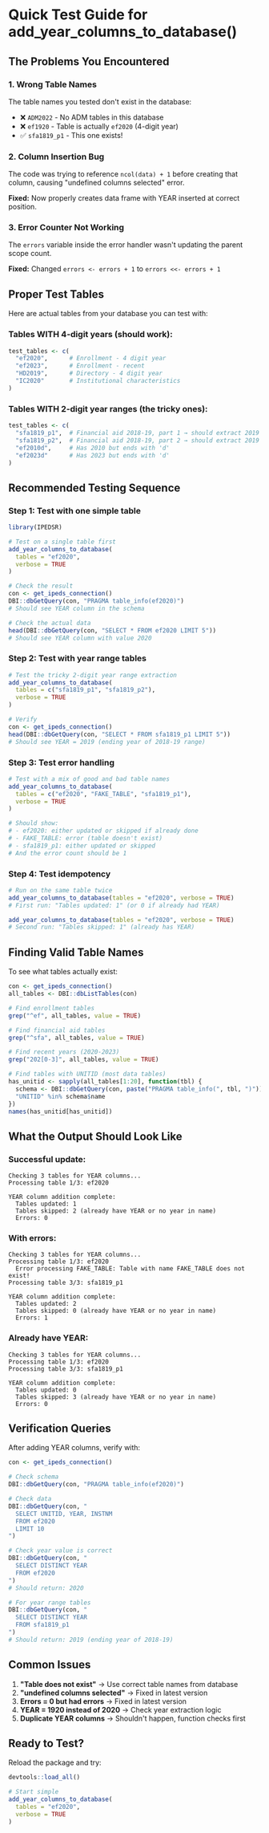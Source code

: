 # Quick Test Guide for add_year_columns_to_database()

## The Problems You Encountered

### 1. Wrong Table Names
The table names you tested don't exist in the database:
- ❌ `ADM2022` - No ADM tables in this database
- ❌ `ef1920` - Table is actually `ef2020` (4-digit year)
- ✅ `sfa1819_p1` - This one exists!

### 2. Column Insertion Bug
The code was trying to reference `ncol(data) + 1` before creating that column, causing "undefined columns selected" error.

**Fixed:** Now properly creates data frame with YEAR inserted at correct position.

### 3. Error Counter Not Working  
The `errors` variable inside the error handler wasn't updating the parent scope count.

**Fixed:** Changed `errors <- errors + 1` to `errors <<- errors + 1`

## Proper Test Tables

Here are actual tables from your database you can test with:

### Tables WITH 4-digit years (should work):
```r
test_tables <- c(
  "ef2020",      # Enrollment - 4 digit year
  "ef2023",      # Enrollment - recent
  "HD2019",      # Directory - 4 digit year  
  "IC2020"       # Institutional characteristics
)
```

### Tables WITH 2-digit year ranges (the tricky ones):
```r
test_tables <- c(
  "sfa1819_p1",  # Financial aid 2018-19, part 1 → should extract 2019
  "sfa1819_p2",  # Financial aid 2018-19, part 2 → should extract 2019
  "ef2010d",     # Has 2010 but ends with 'd'
  "ef2023d"      # Has 2023 but ends with 'd'
)
```

## Recommended Testing Sequence

### Step 1: Test with one simple table
```r
library(IPEDSR)

# Test on a single table first
add_year_columns_to_database(
  tables = "ef2020",
  verbose = TRUE
)

# Check the result
con <- get_ipeds_connection()
DBI::dbGetQuery(con, "PRAGMA table_info(ef2020)")
# Should see YEAR column in the schema

# Check the actual data
head(DBI::dbGetQuery(con, "SELECT * FROM ef2020 LIMIT 5"))
# Should see YEAR column with value 2020
```

### Step 2: Test with year range tables
```r
# Test the tricky 2-digit year range extraction
add_year_columns_to_database(
  tables = c("sfa1819_p1", "sfa1819_p2"),
  verbose = TRUE
)

# Verify
con <- get_ipeds_connection()
head(DBI::dbGetQuery(con, "SELECT * FROM sfa1819_p1 LIMIT 5"))
# Should see YEAR = 2019 (ending year of 2018-19 range)
```

### Step 3: Test error handling
```r
# Test with a mix of good and bad table names
add_year_columns_to_database(
  tables = c("ef2020", "FAKE_TABLE", "sfa1819_p1"),
  verbose = TRUE
)

# Should show:
# - ef2020: either updated or skipped if already done
# - FAKE_TABLE: error (table doesn't exist)
# - sfa1819_p1: either updated or skipped
# And the error count should be 1
```

### Step 4: Test idempotency
```r
# Run on the same table twice
add_year_columns_to_database(tables = "ef2020", verbose = TRUE)
# First run: "Tables updated: 1" (or 0 if already had YEAR)

add_year_columns_to_database(tables = "ef2020", verbose = TRUE)
# Second run: "Tables skipped: 1" (already has YEAR)
```

## Finding Valid Table Names

To see what tables actually exist:

```r
con <- get_ipeds_connection()
all_tables <- DBI::dbListTables(con)

# Find enrollment tables
grep("^ef", all_tables, value = TRUE)

# Find financial aid tables  
grep("^sfa", all_tables, value = TRUE)

# Find recent years (2020-2023)
grep("202[0-3]", all_tables, value = TRUE)

# Find tables with UNITID (most data tables)
has_unitid <- sapply(all_tables[1:20], function(tbl) {
  schema <- DBI::dbGetQuery(con, paste("PRAGMA table_info(", tbl, ")"))
  "UNITID" %in% schema$name
})
names(has_unitid[has_unitid])
```

## What the Output Should Look Like

### Successful update:
```
Checking 3 tables for YEAR columns...
Processing table 1/3: ef2020

YEAR column addition complete:
  Tables updated: 1
  Tables skipped: 2 (already have YEAR or no year in name)
  Errors: 0
```

### With errors:
```
Checking 3 tables for YEAR columns...
Processing table 1/3: ef2020
  Error processing FAKE_TABLE: Table with name FAKE_TABLE does not exist!
Processing table 3/3: sfa1819_p1

YEAR column addition complete:
  Tables updated: 2
  Tables skipped: 0 (already have YEAR or no year in name)
  Errors: 1
```

### Already have YEAR:
```
Checking 3 tables for YEAR columns...
Processing table 1/3: ef2020
Processing table 3/3: sfa1819_p1

YEAR column addition complete:
  Tables updated: 0
  Tables skipped: 3 (already have YEAR or no year in name)
  Errors: 0
```

## Verification Queries

After adding YEAR columns, verify with:

```r
con <- get_ipeds_connection()

# Check schema
DBI::dbGetQuery(con, "PRAGMA table_info(ef2020)")

# Check data
DBI::dbGetQuery(con, "
  SELECT UNITID, YEAR, INSTNM 
  FROM ef2020 
  LIMIT 10
")

# Check year value is correct
DBI::dbGetQuery(con, "
  SELECT DISTINCT YEAR 
  FROM ef2020
")
# Should return: 2020

# For year range tables
DBI::dbGetQuery(con, "
  SELECT DISTINCT YEAR 
  FROM sfa1819_p1
")
# Should return: 2019 (ending year of 2018-19)
```

## Common Issues

1. **"Table does not exist"** → Use correct table names from database
2. **"undefined columns selected"** → Fixed in latest version
3. **Errors = 0 but had errors** → Fixed in latest version  
4. **YEAR = 1920 instead of 2020** → Check year extraction logic
5. **Duplicate YEAR columns** → Shouldn't happen, function checks first

## Ready to Test?

Reload the package and try:

```r
devtools::load_all()

# Start simple
add_year_columns_to_database(
  tables = "ef2020",
  verbose = TRUE
)
```
